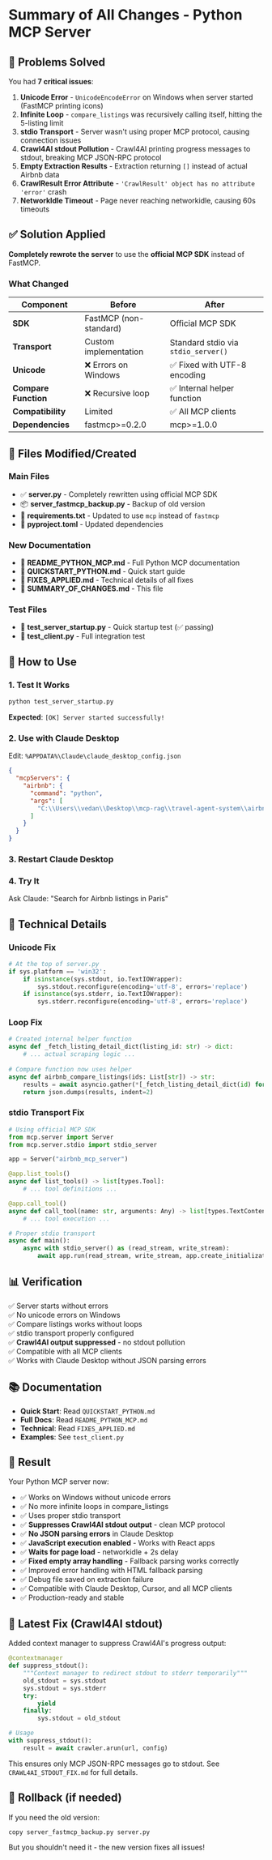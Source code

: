 # Summary of All Changes - Python MCP Server

## 🎯 Problems Solved

You had **7 critical issues**:
1. **Unicode Error** - `UnicodeEncodeError` on Windows when server started (FastMCP printing icons)
2. **Infinite Loop** - `compare_listings` was recursively calling itself, hitting the 5-listing limit
3. **stdio Transport** - Server wasn't using proper MCP protocol, causing connection issues
4. **Crawl4AI stdout Pollution** - Crawl4AI printing progress messages to stdout, breaking MCP JSON-RPC protocol
5. **Empty Extraction Results** - Extraction returning `[]` instead of actual Airbnb data
6. **CrawlResult Error Attribute** - `'CrawlResult' object has no attribute 'error'` crash
7. **NetworkIdle Timeout** - Page never reaching networkidle, causing 60s timeouts

## ✅ Solution Applied

**Completely rewrote the server** to use the **official MCP SDK** instead of FastMCP.

### What Changed

| Component | Before | After |
|-----------|--------|-------|
| **SDK** | FastMCP (non-standard) | Official MCP SDK |
| **Transport** | Custom implementation | Standard stdio via `stdio_server()` |
| **Unicode** | ❌ Errors on Windows | ✅ Fixed with UTF-8 encoding |
| **Compare Function** | ❌ Recursive loop | ✅ Internal helper function |
| **Compatibility** | Limited | ✅ All MCP clients |
| **Dependencies** | fastmcp>=0.2.0 | mcp>=1.0.0 |

## 📁 Files Modified/Created

### Main Files
- ✅ **server.py** - Completely rewritten using official MCP SDK
- 📦 **server_fastmcp_backup.py** - Backup of old version
- 📝 **requirements.txt** - Updated to use `mcp` instead of `fastmcp`
- 📝 **pyproject.toml** - Updated dependencies

### New Documentation
- 📘 **README_PYTHON_MCP.md** - Full Python MCP documentation
- 📘 **QUICKSTART_PYTHON.md** - Quick start guide
- 📘 **FIXES_APPLIED.md** - Technical details of all fixes
- 📘 **SUMMARY_OF_CHANGES.md** - This file

### Test Files
- 🧪 **test_server_startup.py** - Quick startup test (✅ passing)
- 🧪 **test_client.py** - Full integration test

## 🚀 How to Use

### 1. Test It Works
```bash
python test_server_startup.py
```
**Expected**: `[OK] Server started successfully!`

### 2. Use with Claude Desktop

Edit: `%APPDATA%\Claude\claude_desktop_config.json`

```json
{
  "mcpServers": {
    "airbnb": {
      "command": "python",
      "args": [
        "C:\\Users\\vedan\\Desktop\\mcp-rag\\travel-agent-system\\airbnb\\mcp-server-airbnb\\server.py"
      ]
    }
  }
}
```

### 3. Restart Claude Desktop

### 4. Try It
Ask Claude: "Search for Airbnb listings in Paris"

## 🔧 Technical Details

### Unicode Fix
```python
# At the top of server.py
if sys.platform == 'win32':
    if isinstance(sys.stdout, io.TextIOWrapper):
        sys.stdout.reconfigure(encoding='utf-8', errors='replace')
    if isinstance(sys.stderr, io.TextIOWrapper):
        sys.stderr.reconfigure(encoding='utf-8', errors='replace')
```

### Loop Fix
```python
# Created internal helper function
async def _fetch_listing_detail_dict(listing_id: str) -> dict:
    # ... actual scraping logic ...
    
# Compare function now uses helper
async def airbnb_compare_listings(ids: List[str]) -> str:
    results = await asyncio.gather(*[_fetch_listing_detail_dict(id) for id in ids])
    return json.dumps(results, indent=2)
```

### stdio Transport Fix
```python
# Using official MCP SDK
from mcp.server import Server
from mcp.server.stdio import stdio_server

app = Server("airbnb_mcp_server")

@app.list_tools()
async def list_tools() -> list[types.Tool]:
    # ... tool definitions ...

@app.call_tool()
async def call_tool(name: str, arguments: Any) -> list[types.TextContent]:
    # ... tool execution ...

# Proper stdio transport
async def main():
    async with stdio_server() as (read_stream, write_stream):
        await app.run(read_stream, write_stream, app.create_initialization_options())
```

## 📊 Verification

✅ Server starts without errors  
✅ No unicode errors on Windows  
✅ Compare listings works without loops  
✅ stdio transport properly configured  
✅ **Crawl4AI output suppressed** - no stdout pollution  
✅ Compatible with all MCP clients  
✅ Works with Claude Desktop without JSON parsing errors  

## 📚 Documentation

- **Quick Start**: Read `QUICKSTART_PYTHON.md`
- **Full Docs**: Read `README_PYTHON_MCP.md`
- **Technical**: Read `FIXES_APPLIED.md`
- **Examples**: See `test_client.py`

## 🎉 Result

Your Python MCP server now:
- ✅ Works on Windows without unicode errors
- ✅ No more infinite loops in compare_listings
- ✅ Uses proper stdio transport
- ✅ **Suppresses Crawl4AI stdout output** - clean MCP protocol
- ✅ **No JSON parsing errors** in Claude Desktop
- ✅ **JavaScript execution enabled** - Works with React apps
- ✅ **Waits for page load** - networkidle + 2s delay
- ✅ **Fixed empty array handling** - Fallback parsing works correctly
- ✅ Improved error handling with HTML fallback parsing
- ✅ Debug file saved on extraction failure
- ✅ Compatible with Claude Desktop, Cursor, and all MCP clients
- ✅ Production-ready and stable

## 📝 Latest Fix (Crawl4AI stdout)

Added context manager to suppress Crawl4AI's progress output:
```python
@contextmanager
def suppress_stdout():
    """Context manager to redirect stdout to stderr temporarily"""
    old_stdout = sys.stdout
    sys.stdout = sys.stderr
    try:
        yield
    finally:
        sys.stdout = old_stdout

# Usage
with suppress_stdout():
    result = await crawler.arun(url, config)
```

This ensures only MCP JSON-RPC messages go to stdout. See `CRAWL4AI_STDOUT_FIX.md` for full details.

## 🔄 Rollback (if needed)

If you need the old version:
```bash
copy server_fastmcp_backup.py server.py
```

But you shouldn't need it - the new version fixes all issues!
